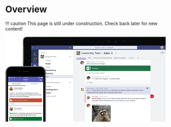 # Overview

!!! caution
    This page is still under construction. Check back later for new content!

![teams-image](../static/images/teams/teams-overview.png)